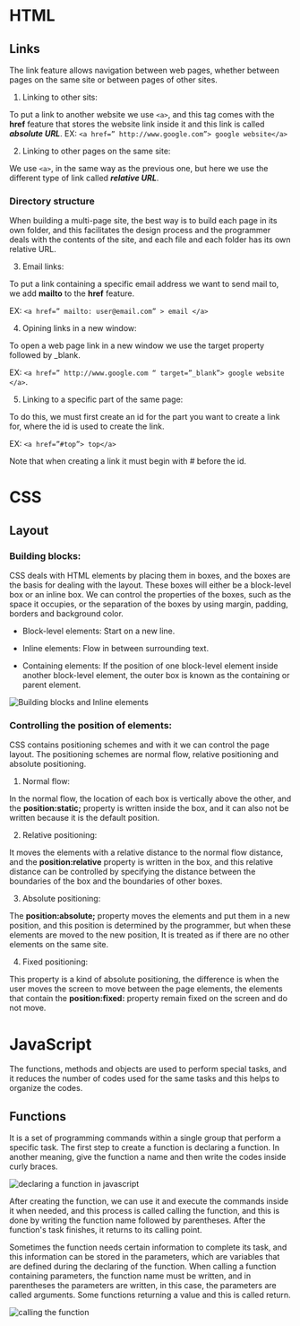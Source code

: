 # HTML

## Links

The link feature allows navigation between web pages, whether between pages on the same site or between pages of other sites.

1) Linking to other sits:

To put a link to another website we use `<a>`, and this tag comes with the **href** feature that stores the website link inside it and this link is called ***absolute URL***.
EX: `<a href=” http://www.google.com”> google website</a>`

2) Linking to other pages on the same site:

We use `<a>`, in the same way as the previous one, but here we use the different type of link called ***relative URL***.

### Directory structure 

When building a multi-page site, the best way is to build each page in its own folder, and this facilitates the design process and the programmer deals with the contents of the site, and each file and each folder has its own relative URL.

3) Email links:

To put a link containing a specific email address we want to send mail to, we add **mailto** to the **href** feature.

EX: `<a href=” mailto: user@email.com” > email </a>`

4) Opining links in a new window:

To open a web page link in a new window we use the target property followed by _blank.

EX: `<a href=” http://www.google.com “ target=”_blank”> google website </a>`.

5) Linking to a specific part of the same page:

To do this, we must first create an id for the part you want to create a link for, where the id is used to create the link.

EX: `<a href=”#top”> top</a>`

Note that when creating a link it must begin with # before the id.

# CSS

## Layout

### Building blocks:

CSS deals with HTML elements by placing them in boxes, and the boxes are the basis for dealing with the layout. These boxes will either be a block-level box or an inline box. We can control the properties of the boxes, such as the space it occupies, or the separation of the boxes by using margin, padding, borders and background color.

* Block-level elements: Start on a new line.

* Inline elements: Flow in between surrounding text.

* Containing elements: If the position of one block-level element inside another block-level element, the outer box is known as the containing or parent element.

![ Building blocks and Inline elements ](https://d2h0cx97tjks2p.cloudfront.net/blogs/wp-content/uploads/sites/2/2020/06/Block-level-Inline-elements-in-html-df.jpg)

### Controlling the position of elements:

CSS contains positioning schemes and with it we can control the page layout. The positioning schemes are normal flow, relative positioning and absolute positioning. 

1) Normal flow:

In the normal flow, the location of each box is vertically above the other, and the **position:static;** property is written inside the box, and it can also not be written because it is the default position.

2) Relative positioning:

It moves the elements with a relative distance to the normal flow distance, and the **position:relative** property is written in the box, and this relative distance can be controlled by specifying the distance between the boundaries of the box and the boundaries of other boxes.

3) Absolute positioning: 

The **position:absolute;** property moves the elements and put them in a new position, and this position is determined by the programmer, but when these elements are moved to the new position, It is treated as if there are no other elements on the same site.

4) Fixed positioning:

This property is a kind of absolute positioning, the difference is when the user moves the screen to move between the page elements, the elements that contain the **position:fixed:** property remain fixed on the screen and do not move.

# JavaScript

The functions, methods and objects are used to perform special tasks, and it reduces the number of codes used for the same tasks and this helps to organize the codes.

## Functions 

It is a set of programming commands within a single group that perform a specific task.
The first step to create a function is declaring a function. In another meaning, give the function a name and then write the codes inside curly braces.

![ declaring a function in javascript ](https://matw.me/wp-content/uploads/2018/11/anatomy_of_a_function2-300x188.png)

After creating the function, we can use it and execute the commands inside it when needed, and this process is called calling the function, and this is done by writing the function name followed by parentheses. After the function's task finishes, it returns to its calling point.

Sometimes the function needs certain information to complete its task, and this information can be stored in the parameters, which are variables that are defined during the declaring of the function. When calling a function containing parameters, the function name must be written, and in parentheses the parameters are written, in this case, the parameters are called arguments. Some functions returning a value and this is called return.

![calling the function](https://cdn.programiz.com/sites/tutorial2program/files/javascript-function-with-parameter.png)